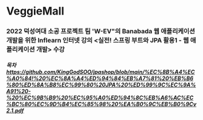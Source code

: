 # VeggieMall

### 2022 덕성여대 소공 프로젝트 팀 'W-EV"의 Banabada 웹 애플리케이션 개발을 위한 Inflearn 인터넷 강의 <실전! 스프링 부트와 JPA 활용1 - 웹 애플리케이션 개발> 수강
##### 목차 https://github.com/KingGodSOO/jpashop/blob/main/%EC%8B%A4%EC%A0%84!%20%EC%8A%A4%ED%94%84%EB%A7%81%20%EB%B6%80%ED%8A%B8%EC%99%80%20JPA%20%ED%99%9C%EC%9A%A91%20-%20%EC%9B%B9%20%EC%95%A0%ED%94%8C%EB%A6%AC%EC%BC%80%EC%9D%B4%EC%85%98%20%EA%B0%9C%EB%B0%9Cv2.1.pdf
